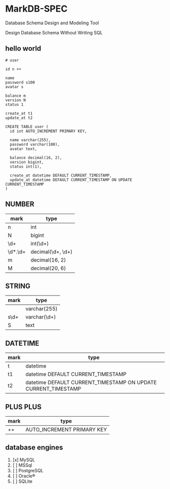 # MarkDB-SPEC

Database Schema Design and Modeling Tool

Design Database Schema Without Writing SQL

## hello world

```
# user

id n ++

name
password s100
avatar s

balance m
version N
status 1

create_at t1
update_at t2
```

```mysql
CREATE TABLE user (
  id int AUTO_INCREMENT PRIMARY KEY,

  name varchar(255),
  password varchar(100),
  avatar text,

  balance decimal(16, 2),
  version bigint,
  status int(1),

  create_at datetime DEFAULT CURRENT_TIMESTAMP,
  update_at datetime DEFAULT CURRENT_TIMESTAMP ON UPDATE CURRENT_TIMESTAMP
)
```

## NUMBER

mark | type
-|-
n | int
N | bigint
\d+ | int(\d+)
\d*\.\d+ | decimal(\d+, \d+)
m | decimal(16, 2)
M | decimal(20, 6)

## STRING

mark | type
-|-
| | varchar(255)
s\d+ | varchar(\d+)
S | text

## DATETIME

mark | type 
-|-
t | datetime
t1 | datetime DEFAULT CURRENT_TIMESTAMP
t2 | datetime DEFAULT CURRENT_TIMESTAMP ON UPDATE CURRENT_TIMESTAMP

## PLUS PLUS

mark | type
-|-
++ | AUTO_INCREMENT PRIMARY KEY

## database engines

1. [x] MySQL
2. [ ] MSSql
3. [ ] PostgreSQL
4. [ ] Oracle®
5. [ ] SQLite
